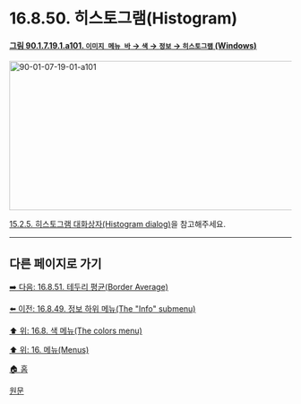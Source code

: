 # 16.8.50. 히스토그램(Histogram)

<a id="90-01-07-19-01-a101"></a>

#### [그림 90.1.7.19.1.a101. `이미지 메뉴 바` → `색` → `정보` → `히스토그램` (Windows)](./90-01-07-19-01-histogram.md#90-01-07-19-01-a101)
<img width="516" height="266" alt="90-01-07-19-01-a101" src="https://github.com/user-attachments/assets/f541fdea-9b00-429d-aef3-4171a11d46ad" />

[15.2.5. 히스토그램 대화상자(Histogram dialog)](./15-02-05-00-histogram-dialog.md)을 참고해주세요.

***

## 다른 페이지로 가기

[➡️ 다음: 16.8.51. 테두리 평균(Border Average)](./16-08-51-00-border-average.md)

[⬅️ 이전: 16.8.49. 정보 하위 메뉴(The "Info" submenu)](./16-08-49-the-info-submenu.md)

[⬆️ 위: 16.8. 색 메뉴(The colors menu)](./16-08-00-the-colors-menu.md)

[⬆️ 위: 16. 메뉴(Menus)](./16-00-menus.md)

[🏠 홈](./00-home.md)

[원문](https://docs.gimp.org/2.10/ko/gimp-colors-info-histogram.html)